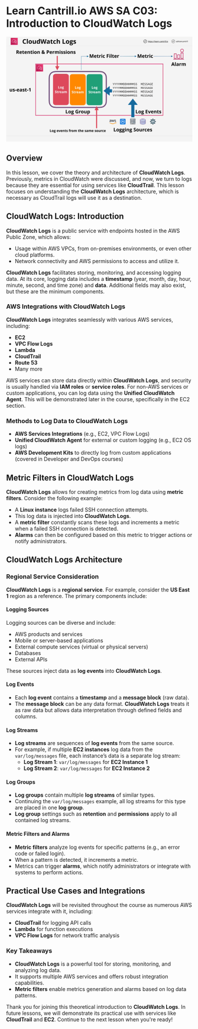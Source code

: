 # Learn Cantrill.io AWS SA C03: Introduction to CloudWatch Logs

![alt text](image-29.png)

## Overview

In this lesson, we cover the theory and architecture of **CloudWatch Logs**. Previously, metrics in CloudWatch were discussed, and now, we turn to logs because they are essential for using services like **CloudTrail**. This lesson focuses on understanding the **CloudWatch Logs** architecture, which is necessary as CloudTrail logs will use it as a destination.

## CloudWatch Logs: Introduction

**CloudWatch Logs** is a public service with endpoints hosted in the AWS Public Zone, which allows:

- Usage within AWS VPCs, from on-premises environments, or even other cloud platforms.
- Network connectivity and AWS permissions to access and utilize it.

**CloudWatch Logs** facilitates storing, monitoring, and accessing logging data. At its core, logging data includes a **timestamp** (year, month, day, hour, minute, second, and time zone) and **data**. Additional fields may also exist, but these are the minimum components.

### AWS Integrations with CloudWatch Logs

**CloudWatch Logs** integrates seamlessly with various AWS services, including:

- **EC2**
- **VPC Flow Logs**
- **Lambda**
- **CloudTrail**
- **Route 53**
- Many more

AWS services can store data directly within **CloudWatch Logs**, and security is usually handled via **IAM roles** or **service roles**. For non-AWS services or custom applications, you can log data using the **Unified CloudWatch Agent**. This will be demonstrated later in the course, specifically in the EC2 section.

### Methods to Log Data to CloudWatch Logs

- **AWS Services Integrations** (e.g., EC2, VPC Flow Logs)
- **Unified CloudWatch Agent** for external or custom logging (e.g., EC2 OS logs)
- **AWS Development Kits** to directly log from custom applications (covered in Developer and DevOps courses)

## Metric Filters in CloudWatch Logs

**CloudWatch Logs** allows for creating metrics from log data using **metric filters**. Consider the following example:

- A **Linux instance** logs failed SSH connection attempts.
- This log data is injected into **CloudWatch Logs**.
- A **metric filter** constantly scans these logs and increments a metric when a failed SSH connection is detected.
- **Alarms** can then be configured based on this metric to trigger actions or notify administrators.

## CloudWatch Logs Architecture

### Regional Service Consideration

**CloudWatch Logs** is a **regional service**. For example, consider the **US East 1** region as a reference. The primary components include:

#### Logging Sources

Logging sources can be diverse and include:

- AWS products and services
- Mobile or server-based applications
- External compute services (virtual or physical servers)
- Databases
- External APIs

These sources inject data as **log events** into **CloudWatch Logs**.

#### Log Events

- Each **log event** contains a **timestamp** and a **message block** (raw data).
- The **message block** can be any data format. **CloudWatch Logs** treats it as raw data but allows data interpretation through defined fields and columns.

#### Log Streams

- **Log streams** are sequences of **log events** from the same source.
- For example, if multiple **EC2 instances** log data from the `var/log/messages` file, each instance’s data is a separate log stream:
  - **Log Stream 1**: `var/log/messages` for **EC2 Instance 1**
  - **Log Stream 2**: `var/log/messages` for **EC2 Instance 2**

#### Log Groups

- **Log groups** contain multiple **log streams** of similar types.
- Continuing the `var/log/messages` example, all log streams for this type are placed in one **log group**.
- **Log group** settings such as **retention** and **permissions** apply to all contained log streams.

#### Metric Filters and Alarms

- **Metric filters** analyze log events for specific patterns (e.g., an error code or failed login).
- When a pattern is detected, it increments a metric.
- Metrics can trigger **alarms**, which notify administrators or integrate with systems to perform actions.

## Practical Use Cases and Integrations

**CloudWatch Logs** will be revisited throughout the course as numerous AWS services integrate with it, including:

- **CloudTrail** for logging API calls
- **Lambda** for function executions
- **VPC Flow Logs** for network traffic analysis

### Key Takeaways

- **CloudWatch Logs** is a powerful tool for storing, monitoring, and analyzing log data.
- It supports multiple AWS services and offers robust integration capabilities.
- **Metric filters** enable metrics generation and alarms based on log data patterns.

Thank you for joining this theoretical introduction to **CloudWatch Logs**. In future lessons, we will demonstrate its practical use with services like **CloudTrail** and **EC2**. Continue to the next lesson when you're ready!
